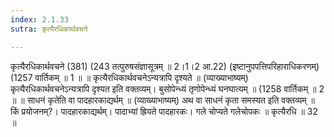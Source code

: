 ```yaml
---
index: 2.1.33
sutra: कृत्यैरधिकार्थवचने

---
```

 कृत्यैरधिकार्थवचने (381) (243 तत्पुरुषसंज्ञासूत्रम् ॥ 2।1।2 आ.22) (इष्टानुपपत्तिपरिहाराधिकरणम्) (1257 वार्तिकम् ॥ 1 ॥ ॥ कृत्यैरधिकार्थवचनेऽन्यत्रापि दृश्यते ॥ (व्याख्याभाष्यम्) कृत्यैरधिकार्थवचनेऽन्यत्रापि दृश्यत इति वक्तव्यम्। बुसोपेन्ध्यं तृणोपेन्ध्यं घनघात्यम् ॥ (1258 वार्तिकम् ॥ 2 ॥ ॥ साधनं कृतेति वा पादहारकाद्यर्थम् ॥ (व्याख्याभाष्यम्) अथ वा साधनं कृता समस्यत इति वक्तव्यम् ॥ किं प्रयोजनम्?। पादहारकाद्यर्थम्। पादाभ्यां ह्रियते पादहारकः। गले चोप्यते गलेचोपकः ॥ कृत्यैरधि ॥ 32 ॥ 
